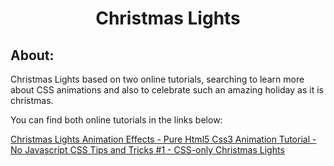 <h1 align="center">Christmas Lights</h1>

<h2>About:</h2>

<p>Christmas Lights based on two online tutorials, searching to learn more about CSS animations and also to celebrate such an amazing holiday as it is christmas.</p>
<p>You can find both online tutorials in the links below: <p>
<a href="https://www.youtube.com/watch?v=Qi1Mb8vqe2U&ab_channel=OnlineTutorials" target="_blank">Christmas Lights Animation Effects - Pure Html5 Css3 Animation Tutorial - No Javascript
</a>
<a href="https://www.youtube.com/watch?v=B9OZkATMbag&t=607s&ab_channel=TheNetNinja" target="_blank">CSS Tips and Tricks #1 - CSS-only Christmas Lights
</a>
